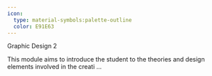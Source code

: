 ```yaml
---
icon:
  type: material-symbols:palette-outline
  color: E91E63
---
```


Graphic Design 2

This module aims to introduce the student to the theories and design elements involved in the creati ... 

